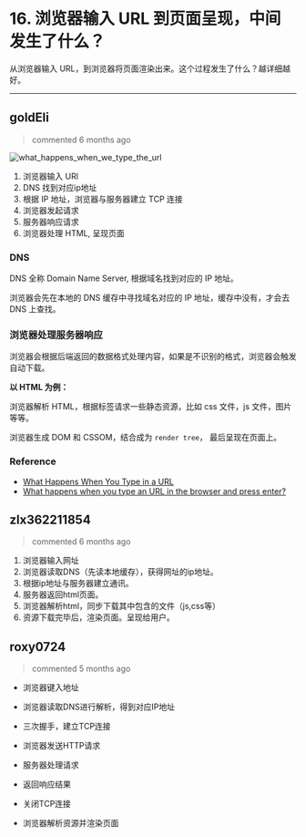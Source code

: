 
 # 16. 浏览器输入 URL 到页面呈现，中间发生了什么？ 
 从浏览器输入 URL，到浏览器将页面渲染出来。这个过程发生了什么？越详细越好。 
 ***
## goldEli 
 > commented 6 months ago 

![what_happens_when_we_type_the_url](https://user-images.githubusercontent.com/18217162/62850240-d4481480-bd14-11e9-944e-b987b8f86478.png)


1. 浏览器输入 URl
2. DNS 找到对应ip地址
3. 根据 IP 地址，浏览器与服务器建立 TCP 连接
4. 浏览器发起请求
5. 服务器响应请求
6. 浏览器处理 HTML, 呈现页面

### DNS

DNS 全称 Domain Name Server, 根据域名找到对应的 IP 地址。

浏览器会先在本地的 DNS 缓存中寻找域名对应的 IP 地址，缓存中没有，才会去 DNS 上查找。

### 浏览器处理服务器响应

浏览器会根据后端返回的数据格式处理内容，如果是不识别的格式，浏览器会触发自动下载。

**以 HTML 为例：**

浏览器解析 HTML，根据标签请求一些静态资源，比如 css 文件，js 文件，图片等等。

浏览器生成 DOM 和 CSSOM，结合成为 `render tree`， 最后呈现在页面上。

### Reference

* [What Happens When You Type in a URL](https://wsvincent.com/what-happens-when-url/)
* [What happens when you type an URL in the browser and press enter?](https://medium.com/@maneesha.wijesinghe1/what-happens-when-you-type-an-url-in-the-browser-and-press-enter-bb0aa2449c1a)

## zlx362211854 
 > commented 6 months ago 

1. 浏览器输入网址
2. 浏览器读取DNS（先读本地缓存），获得网址的ip地址。
3. 根据ip地址与服务器建立通讯。
4. 服务器返回html页面。
5. 浏览器解析html，同步下载其中包含的文件（js,css等）
6. 资源下载完毕后，渲染页面。呈现给用户。
## roxy0724 
 > commented 5 months ago 

- 浏览器键入地址

- 浏览器读取DNS进行解析，得到对应IP地址

- 三次握手，建立TCP连接

- 浏览器发送HTTP请求

- 服务器处理请求

- 返回响应结果

- 关闭TCP连接

- 浏览器解析资源并渲染页面